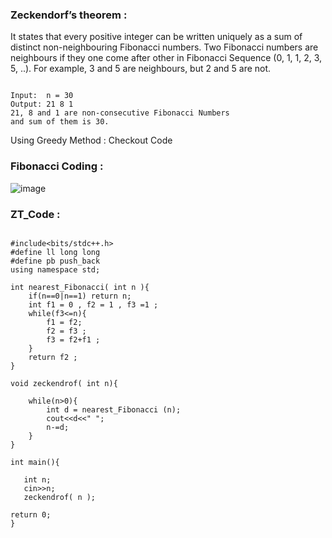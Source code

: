 ### Zeckendorf’s theorem :

It states that every positive integer can be written 
uniquely as a sum of distinct non-neighbouring Fibonacci numbers. Two 
Fibonacci numbers are neighbours if they one come after other in Fibonacci 
Sequence (0, 1, 1, 2, 3, 5, ..). For example, 3 and 5 are neighbours, but 2 
and 5 are not.

```

Input:  n = 30
Output: 21 8 1
21, 8 and 1 are non-consecutive Fibonacci Numbers
and sum of them is 30.

```

Using Greedy Method : Checkout Code
### Fibonacci Coding : 
![image](https://user-images.githubusercontent.com/63524824/201544116-93c3c463-9199-4cb0-bb0b-867e9871bd63.png)

### ZT_Code : 

```

#include<bits/stdc++.h>
#define ll long long
#define pb push_back
using namespace std;

int nearest_Fibonacci( int n ){
    if(n==0|n==1) return n;
    int f1 = 0 , f2 = 1 , f3 =1 ;
    while(f3<=n){
        f1 = f2;
        f2 = f3 ;
        f3 = f2+f1 ;
    }
    return f2 ;
}

void zeckendrof( int n){

    while(n>0){
        int d = nearest_Fibonacci (n);
        cout<<d<<" ";
        n-=d;
    }
}

int main(){
    
   int n;
   cin>>n;
   zeckendrof( n );

return 0;
}

```
